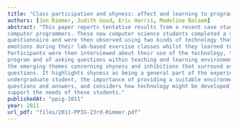 ```yaml
---
title: "Class participation and shyness: affect and learning to program"
authors: [Jon Rimmer, Judith Good, Eric Harris, Madeline Balaam]
abstract: "This paper reports tentative results from a recent case study conducted with novice undergraduate
computer programmers. These new computer science students completed a shyness scale
questionnaire and were then observed using two kinds of technology that logged their self-rated
emotions during their lab-based exercise classes whilst they learned to program using Java.
Participants were then interviewed about their use of the technology, their experiences of learning to
program and of asking questions within teaching and learning environments. The results here focus on
the emerging themes concerning shyness and inhibitions that surround asking and answering
questions. It highlights shyness as being a general part of the experience of a computer science
undergraduate student, the importance of providing a suitable environment conducive to facilitating
questions and answers, and considers how technology might be developed in the future to better
support the needs of these students."
publishedAt: "ppig-2011"
year: 2011
url_pdf: "files/2011-PPIG-23rd-Rimmer.pdf"
---
```

